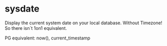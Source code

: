 # sysdate

Display the current system date on your local database. Without Timezone! So there isn´t 1on1 equivalent.

PG equivalent: now(), current_timestamp
